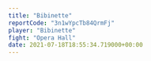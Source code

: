 ```yaml
---
title: "Bibinette"
reportCode: "3n1wYpcTb84QrmFj"
player: "Bibinette"
fight: "Opera Hall"
date: 2021-07-18T18:55:34.719000+00:00
---
```

